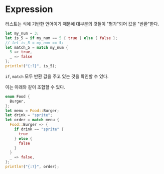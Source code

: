 # Expression

러스트는 식에 기반한 언어이기 때문에 대부분의 것들이 "평가"되어 값을 "반환"한다.

```rs
let my_num = 3;
let is_5 = if my_num == 5 { true } else { false };
// let is_5 = my_num == 5;
let match_5 = match my_num {
  5 => true,
  _ => false
};
println!("{:?}", is_5);
```

`if`, `match` 모두 반환 값을 주고 있는 것을 확인할 수 있다.

이는 아래와 같이 조합할 수 있다.

```rs
enum Food {
  Burger,
};
let menu = Food::Burger;
let drink = "sprite";
let order = match menu {
  Food::Burger => {
    if drink == "sprite" {
      true
    } else {
      false
    }
  }
  _ => false,
};
println!("{:?}", order);
```
